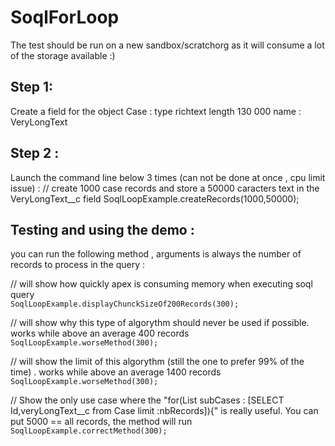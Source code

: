 # SoqlForLoop

The test should be run on a new sandbox/scratchorg as it will consume a lot of the storage available :)


## Step 1: 

Create a field for the object Case :
type richtext
length 130 000
name : VeryLongText


## Step 2 :
Launch the command line below 3 times (can not be done at once , cpu limit issue) :
// create 1000 case records and store a 50000 caracters text in the VeryLongText__c field
SoqlLoopExample.createRecords(1000,50000);

## Testing and using the demo :

you can run the following method , arguments is always the number of records to process in the query : 

// will show how quickly apex is consuming memory when executing soql query                                       
```SoqlLoopExample.displayChunckSizeOf200Records(300);```

// will show why this type of algorythm should never be used if possible. works while above an average 400 records
```SoqlLoopExample.worseMethod(300);```

// will show the limit of this algorythm (still the one to prefer 99% of the time) . works while above an average 1400 records
```SoqlLoopExample.worseMethod(300);```

// Show the only use case where the "for(List<Case> subCases : [SELECT Id,veryLongText__c from Case limit :nbRecords]){" is really useful. You can put 5000 == all records, the method will run
```SoqlLoopExample.correctMethod(300);```

